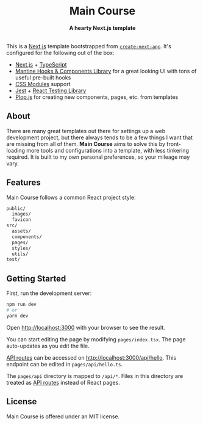 <!-- <div align="center">
  <img width="400" src="./public/next-dish.svg" alt="Next Dish Logo" />
</div> -->

<!-- <div align="center">
  <img alt="GitHub last commit" src="https://img.shields.io/github/last-commit/timmybytes/next-dish?color=ff90ad">
  <img alt="GitHub code size in bytes" src="https://img.shields.io/github/languages/code-size/timmybytes/next-dish?color=b8dcff">
  <img alt="GitHub" src="https://img.shields.io/github/license/timmybytes/next-dish?color=caffbf">
</div> -->

<div align="center">
  <br />
  <h1>Main Course</h1>
  <strong>A hearty Next.js template</strong>
  <br />
</div>

<br />

<!-- prettier-ignore -->
This is a [Next.js](https://nextjs.org/) template bootstrapped from [`create-next-app`](https://github.com/vercel/next.js/tree/canary/packages/create-next-app). It's configured for the following out of the box:

- [Next.js](https//nextjs.org) + [TypeScript](https://www.typescriptlang.org/)
- [Mantine Hooks & Components Library](https//mantine.dev) for a great looking UI with tons of useful pre-built hooks
- [CSS Modules](https://github.com/css-modules/css-modules) support
- [Jest](https://github.com/facebook/jest) + [React Testing Library](https://github.com/testing-library/react-testing-library)
- [Plop.js](https://github.com/plopjs/plop) for creating new components, pages, etc. from templates

## About

There are many great templates out there for settings up a web development project, but there always tends to be a few things I want that are missing from all of them. **Main Course** aims to solve this by front-loading more tools and configurations into a template, with less tinkering required. It is built to my own personal preferences, so your mileage may vary.

## Features

Main Course follows a common React project style:

```bash
public/
  images/
  favicon
src/
  assets/
  components/
  pages/
  styles/
  utils/
test/
```

## Getting Started

First, run the development server:

```bash
npm run dev
# or
yarn dev
```

Open [http://localhost:3000](http://localhost:3000) with your browser to see the result.

You can start editing the page by modifying `pages/index.tsx`. The page auto-updates as you edit the file.

[API routes](https://nextjs.org/docs/api-routes/introduction) can be accessed on [http://localhost:3000/api/hello](http://localhost:3000/api/hello). This endpoint can be edited in `pages/api/hello.ts`.

The `pages/api` directory is mapped to `/api/*`. Files in this directory are treated as [API routes](https://nextjs.org/docs/api-routes/introduction) instead of React pages.

## License
Main Course is offered under an MIT license.
